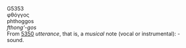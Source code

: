 <body>
  <p>G5353<br>  φθόγγος  <br> phthoggos  <br><i>fthong‘-gos </i><br>From <a href="g5350.htm">5350</a>  <i>utterance</i>, that is, a <i>musical</i> note (vocal or instrumental): - sound.<br></p>
 </body>